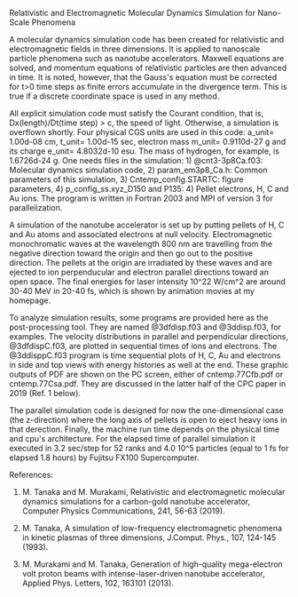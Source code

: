 Relativistic and Electromagnetic Molecular Dynamics Simulation for Nano-Scale Phenomena

A molecular dynamics simulation code has been created for relativistic and electromagnetic fields in three dimensions. It is applied to nanoscale particle phenomena such as nanotube accelerators. Maxwell equations are solved, and momentum equations of relativistic particles are then advanced in time. It is noted, however, that the Gauss's equation must be corrected for t>0 time steps as finite errors accumulate in the divergence term. This is true if a discrete coordinate space is used in any method.

All explicit simulation code must satisfy the Courant condition, that is, Dx(length)/Dt(time step) > c, the speed of light. Otherwise, a simulation is overflown shortly. 
Four physical CGS units are used in this code: a_unit= 1.00d-08 cm, t_unit= 1.00d-15 sec, electron mass m_unit= 0.9110d-27 g and its charge e_unit= 4.8032d-10 esu. The mass of hydrogen, for example, is 1.6726d-24 g. One needs files in the simulation: 1) @cnt3-3p8Ca.f03: Molecular dynamics simulation code, 2) param_em3p8_Ca.h: Common parameters of this simulation, 3) Cntemp_config.STARTC: figure parameters, 4) p_config_ss.xyz_D150 and P135: 4) Pellet electrons, H, C and Au ions. The program is written in Fortran 2003 and MPI of version 3 for parallelization.

A simulation of the nanotube accelerator is set up by putting pellets of H, C and Au atoms and associated electrons at null velocity. 
Electromagnetic monochromatic waves at the wavelength 800 nm are travelling from the negative direction toward the origin and then go out to the positive direction. The pellets at the origin are irradiated by these waves and are ejected to ion perpenducular and electron parallel directions toward an open space. The final energies for laser intensity 10^22 W/cm^2 are around 30-40 MeV in 20-40 fs, which is shown by animation movies at my homepage. 

To analyze simulation results, some programs are provided here as the post-processing tool. They are named @3dfdisp.f03 and @3ddisp.f03, for examples. The velocity distributions in parallel and perpendicular directions, @3dfdispC.f03, are plotted in sequential times of ions and electrons. The @3ddisppC.f03 program is time sequential plots of H, C, Au and electrons in side and top views with energy histories as well at the end. 
These graphic outputs of PDF are shown on the PC screen, either of cntemp.77Cfb.pdf or cntemp.77Csa.pdf.
They are discussed in the latter half of the CPC paper in 2019 (Ref. 1 below).

The parallel simulation code is designed for now the one-dimensional case (the z-direction) where the long axis of pellets is open to eject heavy ions in that derection. 
Finally, the machine run time depends on the physical time and cpu's architecture. For the elapsed time of parallel simulation it executed in 3.2 sec/step for 52 ranks and 4.0 10^5 particles (equal to 1 fs for elapsed 1.8 hours) by Fujitsu FX100 Supercomputer.  


References:

1. M. Tanaka and M. Murakami, Relativistic and electromagnetic molecular dynamics simulations for a carbon-gold nanotube accelerator, Computer Physics Communications, 241, 56-63 (2019).

2. M. Tanaka, A simulation of low-frequency electromagnetic phenomena in kinetic plasmas of three dimensions, J.Comput. Phys., 107, 124-145 (1993).

3. M. Murakami and M. Tanaka, Generation of high-quality mega-electron volt proton beams with intense-laser-driven nanotube accelerator, Applied Phys. Letters, 102, 163101 (2013).

